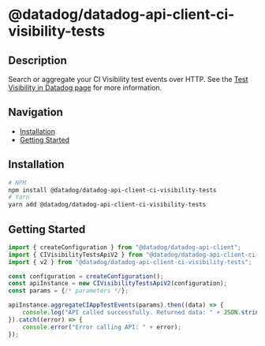 # @datadog/datadog-api-client-ci-visibility-tests

## Description

Search or aggregate your CI Visibility test events over HTTP. See the [Test Visibility in Datadog page](https://docs.datadoghq.com/tests/) for more information.

## Navigation

- [Installation](#installation)
- [Getting Started](#getting-started)

## Installation

```sh
# NPM
npm install @datadog/datadog-api-client-ci-visibility-tests
# Yarn
yarn add @datadog/datadog-api-client-ci-visibility-tests
```

## Getting Started
```ts
import { createConfiguration } from "@datadog/datadog-api-client";
import { CIVisibilityTestsApiV2 } from "@datadog/datadog-api-client-ci-visibility-tests";
import { v2 } from "@datadog/datadog-api-client-ci-visibility-tests";

const configuration = createConfiguration();
const apiInstance = new CIVisibilityTestsApiV2(configuration);
const params = {/* parameters */};

apiInstance.aggregateCIAppTestEvents(params).then((data) => {
    console.log("API called successfully. Returned data: " + JSON.stringify(data));
}).catch((error) => {
    console.error("Error calling API: " + error);
});
```